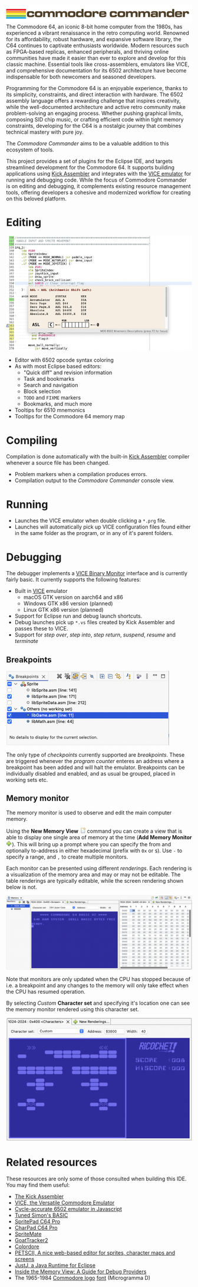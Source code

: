 ![Commodore Commander](docs/banner.png)
The Commodore 64, an iconic 8-bit home computer from the 1980s, has experienced a vibrant renaissance in the retro computing world. Renowned for its affordability, robust hardware, and expansive software library, the C64 continues to captivate enthusiasts worldwide. Modern resources such as FPGA-based replicas, enhanced peripherals, and thriving online communities have made it easier than ever to explore and develop for this classic machine. Essential tools like cross-assemblers, emulators like VICE, and comprehensive documentation for its 6502 architecture have become indispensable for both newcomers and seasoned developers.

Programming for the Commodore 64 is an enjoyable experience, thanks to its simplicity, constraints, and direct interaction with hardware. The 6502 assembly language offers a rewarding challenge that inspires creativity, while the well-documented architecture and active retro community make problem-solving an engaging process. Whether pushing graphical limits, composing SID chip music, or crafting efficient code within tight memory constraints, developing for the C64 is a nostalgic journey that combines technical mastery with pure joy.

The _Commodore Commander_ aims to be a valuable addition to this ecosystem of tools.

This project provides a set of plugins for the Eclipse IDE, and targets streamlined development for the Commodore 64. It supports building applications using [Kick Assembler](http://theweb.dk/KickAssembler/Main.html#frontpage) and integrates with the [VICE emulator](https://vice-emu.sourceforge.io) for running and debugging code. While the focus of Commodore Commander is on editing and debugging, it complements existing resource management tools, offering developers a cohesive and modernized workflow for creating on this beloved platform.

# Editing

![](docs/editor.png)

* Editor with 6502 opcode syntax coloring
* As with most Eclipse based editors:
  * "Quick diff" and revision information
  * Task and bookmarks
  * Search and navigation
  * Block selection
  * `TODO` and `FIXME` markers
  * Bookmarks, and much more
* Tooltips for 6510 mnemonics
* Tooltips for the Commodore 64 memory map

# Compiling

Compilation is done automatically with the built-in [Kick Assembler](http://theweb.dk/KickAssembler/Main.html#frontpage) compiler whenever a source file has been changed.

* Problem markers when a compilation produces errors.
* Compilation output to the _Commodore Commander_ console view.

# Running

* Launches the VICE emulator when double clicking a `*.prg` file.
* Launches will automatically pick up VICE configuration files found either in the same folder as the program, or in any of it's parent folders.

# Debugging

The debugger implements a [VICE Binary Monitor](https://vice-emu.sourceforge.io/vice_12.html) interface and is currently fairly basic. It currently supports the following features:

* Built in [VICE](https://vice-emu.sourceforge.io) emulator
  * macOS GTK version on aarch64 and x86
  * Windows GTK x86 version (planned)
  * Linux GTK x86 version (planned)
* Support for Eclipse run and debug launch shortcuts.
* Debug launches pick up `*.vs` files created by Kick Assembler and passes these to VICE.
* Support for _step over_, _step into_, _step return_, _suspend_, _resume_ and _terminate_

## Breakpoints

![](docs/breakpoints.png)

The only type of _checkpoints_ currently supported are _breakpoints_. These are triggered whenever the _program counter_ enteres an address where a breakpoint has been added and will halt the emulator. Breakpoints can be individually disabled and enabled, and as usual be grouped, placed in working sets etc.

## Memory monitor

The memory monitor is used to observe and edit the main computer memory.

Using the **New Memory View** ![](docs/new_con.png) command you can create a view that is able to display one single area of memory at the time (**Add Memory Monitor** ![](docs/monitorexpression_tsk.png)). This will bring up a prompt where you can specify the from and optionally to-address in either hexadecimal (prefix with `0x` or `$`). Use `-` to specify a range, and `,` to create multiple monitors.

Each monitor can be presented using different _renderings_. Each rendering is a visualization of the memory area and may or may not be editable. The table renderings are typically editable, while the screen rendering shown below is not.

![](docs/memory.png)

Note that monitors are only updated when the CPU has stopped because of i.e. a breakpoint and any changes to the memory will only take effect when the CPU has resumed operation.

By selecting _Custom_ **Character set** and specifying it's location one can see the memory monitor rendered using this character set.

![](docs/font.png)


# Related resources

These resources are only some of those consulted when building this IDE. You may find them useful:

- [The Kick Assembler](http://theweb.dk/KickAssembler)
- [VICE, the Versatile Commodore Emulator](http://vice-emu.sourceforge.net)
- [Cycle-accurate 6502 emulator in Javascript](https://github.com/Torlus/6502.js)
- [Tuned Simon's BASIC](https://github.com/godot64/TSB)
- [SpritePad C64 Pro](https://subchristsoftware.itch.io/spritepad-c64-pro)
- [CharPad C64 Pro](https://subchristsoftware.itch.io/charpad-c64-pro)
- [SpriteMate](https://www.spritemate.com)
- [GoatTracker2](https://sourceforge.net/projects/goattracker2)
- [Colordore](https://www.pepto.de/projects/colorvic/)
- [PETSCII, A nice web-based editor for sprites, character maps and screens](http://petscii.krissz.hu)
- [JustJ, a Java Runtime for Eclipse](https://eclipse.dev/justj/?page=documentation)
- [Inside the Memory View: A Guide for Debug Providers](https://www.eclipse.org/articles/Article-MemoryView)
- The 1965-1984 [Commodore logo](https://en.wikipedia.org/wiki/Commodore_International#/media/File:Commodore196x.svg) [font](https://www.myfonts.com/products/d-bold-extended-microgramma-330289) (Microgramma D)
